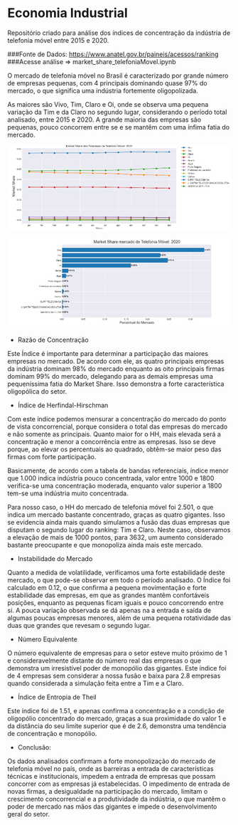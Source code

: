 # Economia Industrial
Repositório criado para análise dos índices de concentração da indústria de telefonia móvel entre 2015 e 2020.

###Fonte de Dados: https://www.anatel.gov.br/paineis/acessos/ranking
###Acesse análise => market_share_telefoniaMovel.ipynb

O mercado de telefonia móvel no Brasil é caracterizado por grande número de empresas pequenas, com 4 principais dominando quase 97% do mercado, o que significa uma indústria fortemente oligopolizada.

As maiores são Vivo, Tim, Claro e Oi, onde se observa uma pequena variação da Tim e da Claro no segundo lugar, considerando o período total analisado, entre 2015 e 2020. A grande maioria das empresas são pequenas, pouco concorrem entre se e se mantêm com uma ínfima fatia do mercado.	

![Screenshot](graf_1.png)

![Screenshot](graf_2.png)

* Razão de Concentração

Este Índice é importante para determinar a participação das maiores empresas no mercado. De acordo com ele, as quatro principais empresas da indústria dominam 98% do mercado enquanto as oito principais firmas dominam 99% do mercado, delegando para as demais empresas uma pequeníssima fatia do Market Share. Isso demonstra a forte característica oligopólica do setor.

* Índice de Herfindal-Hirschman

Com este índice podemos mensurar a concentração do mercado do ponto de vista concorrencial, porque considera o total das empresas do mercado e não somente as principais. Quanto maior for o HH, mais elevada será a concentração e menor a concorrência entre as empresas. Isso se deve porque, ao elevar os percentuais ao quadrado, obtêm-se maior peso das firmas com forte participação.

Basicamente, de acordo com a tabela de  bandas referenciais, índice menor que 1.000 indica indústria pouco concentrada, valor entre 1000 e 1800 verifica-se uma concentração moderada, enquanto valor superior a 1800 tem-se uma indústria muito concentrada.

Para nosso caso, o HH do mercado de telefonia móvel foi 2.501, o que indica um mercado bastante concentrado, graças as quatro gigantes. Isso se evidencia ainda mais quando simulamos a fusão das duas empresas que disputam o segundo lugar do ranking: Tim e Claro. Neste caso, observamos a elevação de mais de 1000 pontos, para 3632, um aumento considerado bastante preocupante e que monopoliza ainda mais este mercado.

* Instabilidade do Mercado

Quanto a medida de volatilidade, verificamos uma forte estabilidade deste mercado, o que pode-se observar em todo o período analisado. O Índice foi calculado em 0.12, o que confirma a pequena movimentação e forte estabilidade das empresas,  em que as grandes mantêm confortáveis posições, enquanto as pequenas ficam iguais e pouco concorrendo entre si. A pouca variação observada se dá apenas na a entrada e saída de algumas poucas empresas menores, além de uma pequena rotatividade das duas que grandes que revesam o segundo lugar. 

* Número Equivalente
	
O número equivalente de empresas para o setor esteve muito próximo de 1 e consideravelmente distante do número real das empresas o que demonstra um irresistível poder de monopólio das gigantes. Este índice foi de 4 empresas sem considerar a nossa fusão e baixa para 2.8 empresas quando considerada a simulação feita entre a Tim e a Claro. 

* Índice de Entropia de Theil

Este índice foi de 1.51, e apenas confirma a concentração e a condição de oligopólio concentrado do mercado, graças a sua proximidade do valor 1 e da distância do seu limite superior que é de 2.6, demonstra uma tendência de concentração e monopólio.

* Conclusão:

Os dados analisados confirmam a forte monopolização do mercado de telefonia móvel no país, onde as barreiras a entrada de características técnicas e institucionais, impedem a entrada de empresas que possam concorrer com as empresas já estabelecidas. O impedimento de entrada de novas firmas, a desigualdade na participação do mercado, limitam o crescimento concorrencial e a produtividade da indústria, o que  mantêm o poder de mercado nas mãos das gigantes e impede o desenvolvimento geral do setor. 
